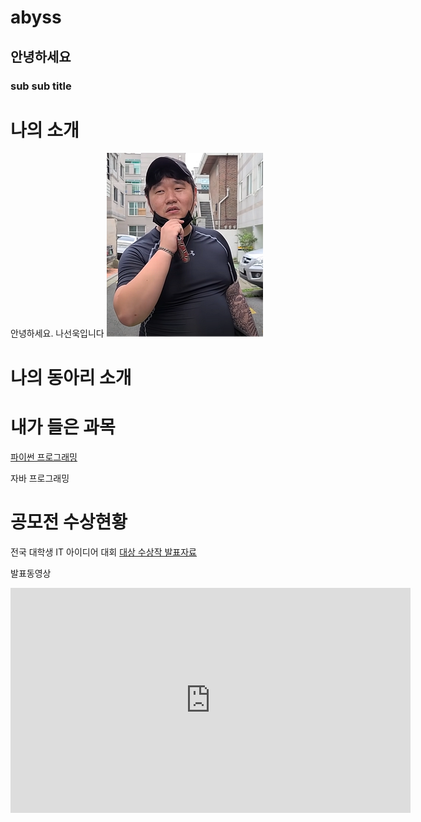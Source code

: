 # abyss
## 안녕하세요
### sub sub title

# 나의 소개 

안녕하세요. 나선욱입니다
<img src="1.jpg"  /> <br>
# 나의 동아리 소개


# 내가 들은 과목

[파이썬 프로그래밍](https://www.python.org)

자바 프로그래밍

# 공모전 수상현황
전국 대학생 IT 아이디어 대회
[대상 수상작 발표자료](/presentation.pptx)

발표동영상
<iframe width="640" height="360" src="https://www.youtube.com/embed/MUElMuQuIfg" title="[휴먼시네마] 일진들이 무서워 하는 형.." frameborder="0" allow="accelerometer; autoplay; clipboard-write; encrypted-media; gyroscope; picture-in-picture; web-share" allowfullscreen></iframe>
